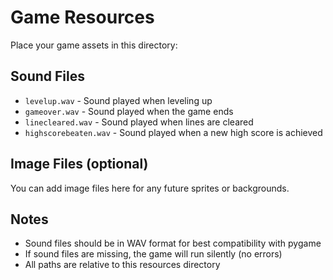 # Game Resources

Place your game assets in this directory:

## Sound Files
- `levelup.wav` - Sound played when leveling up
- `gameover.wav` - Sound played when the game ends
- `linecleared.wav` - Sound played when lines are cleared
- `highscorebeaten.wav` - Sound played when a new high score is achieved

## Image Files (optional)
You can add image files here for any future sprites or backgrounds.

## Notes
- Sound files should be in WAV format for best compatibility with pygame
- If sound files are missing, the game will run silently (no errors)
- All paths are relative to this resources directory
